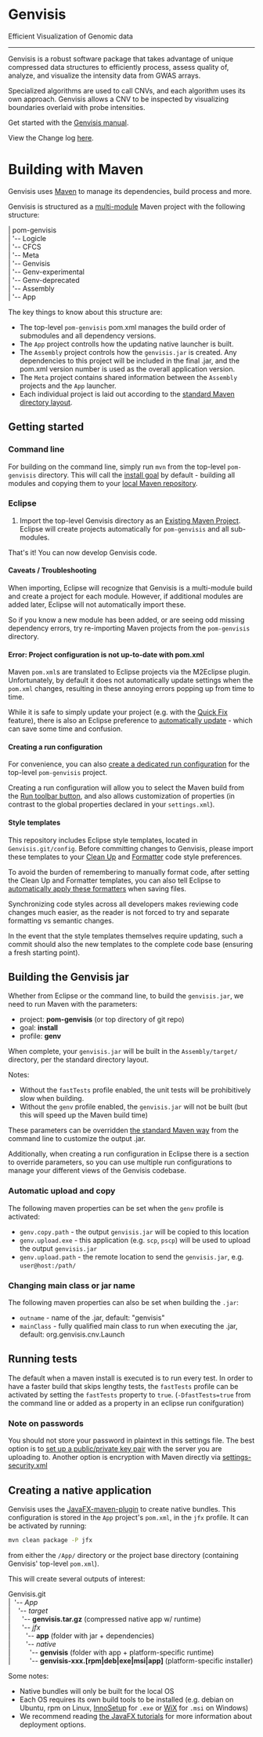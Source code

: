 Genvisis
====================
Efficient Visualization of Genomic data

----------------------
Genvisis is a robust software package that takes advantage of unique compressed data structures to efficiently process, assess quality of, analyze, and visualize the intensity data from GWAS arrays.

Specialized algorithms are used to call CNVs, and each algorithm uses its own approach. Genvisis allows a CNV to be inspected by visualizing boundaries overlaid with probe intensities.

Get started with the [Genvisis manual](https://github.com/PankratzLab/Genvisis/wiki/About-Genvisis).

View the Change log [here](https://github.com/npankrat/Genvisis/blob/master/CHANGELOG.md).
 

Building with Maven
=====================

Genvisis uses [Maven](https://maven.apache.org/) to manage its dependencies, build process and more.

Genvisis is structured as a [multi-module](https://maven.apache.org/guides/introduction/introduction-to-the-pom.html#Project_Aggregation) Maven project with the following structure:

| pom-genvisis  
| '-- Logicle  
| '-- CFCS  
| '-- Meta  
| '-- Genvisis  
| '-- Genv-experimental  
| '-- Genv-deprecated  
| '-- Assembly  
| '-- App  

The key things to know about this structure are:

* The top-level `pom-genvisis` pom.xml manages the build order of submodules and all dependency versions.
* The `App` project controlls how the updating native launcher is built.
* The `Assembly` project controls how the `genvisis.jar` is created. Any dependencies to this project will be included in the final .jar, and the pom.xml version number is used as the overall application version.
* The `Meta` project contains shared information between the `Assembly` projects and the `App` launcher.
* Each individual project is laid out according to the [standard Maven directory layout](https://maven.apache.org/guides/introduction/introduction-to-the-standard-directory-layout.html).

## Getting started

### Command line

For building on the command line, simply run `mvn` from the top-level `pom-genvisis` directory. This will call the [install goal](https://maven.apache.org/guides/introduction/introduction-to-the-lifecycle.html) by default - building all modules and copying them to your [local Maven repository](https://maven.apache.org/guides/introduction/introduction-to-repositories.html).

### Eclipse

1. Import the top-level Genvisis directory as an [Existing Maven Project](http://javapapers.com/java/import-maven-project-into-eclipse/). Eclipse will create projects automatically for `pom-genvisis` and all sub-modules.

That's it! You can now develop Genvisis code.

#### Caveats / Troubleshooting

When importing, Eclipse will recognize that Genvisis is a multi-module build and create a project for each module. However, if additional modules are added later, Eclipse will not automatically import these.

So if you know a new module has been added, or are seeing odd missing dependency errors, try re-importing Maven projects from the `pom-genvisis` directory.

#### Error: Project configuration is not up-to-date with pom.xml

Maven `pom.xml`s are translated to Eclipse projects via the M2Eclipse plugin. Unfortunately, by default it does not automatically update settings when the `pom.xml` changes, resulting in these annoying errors popping up from time to time.

While it is safe to simply update your project (e.g. with the [Quick Fix](http://help.eclipse.org/neon/index.jsp?topic=%2Forg.eclipse.jdt.doc.user%2Fconcepts%2Fconcept-quickfix-assist.htm) feature), there is also an Eclipse preference to [automatically update](http://www.eclipse.org/m2e/documentation/release-notes-16.html#new-experimental-auto-45-update-configuration-feature) - which can save some time and confusion.

#### Creating a run configuration

For convenience, you can also [create a dedicated run configuration](https://www.genuitec.com/products/myeclipse/learning-center/maven/launch-maven4myeclipse-maven-run-setup-tutorial/#2_Creating_a_CustomMavenLaunch_Configuration) for the top-level `pom-genvisis` project.

Creating a run configuration will allow you to select the Maven build from the [Run toolbar button](https://developers.google.com/eclipse/docs/running_and_debugging_2_0), and also allows customization of properties (in contrast to the global properties declared in your `settings.xml`).

#### Style templates

This repository includes Eclipse style templates, located in `Genvisis.git/config`. Before committing changes to Genvisis, please import these templates to your [Clean Up](https://help.eclipse.org/neon/index.jsp?topic=%2Forg.eclipse.jdt.doc.user%2Freference%2Fpreferences%2Fjava%2Fcodestyle%2Fref-preferences-cleanup.htm) and [Formatter](https://help.eclipse.org/neon/index.jsp?topic=%2Forg.eclipse.jdt.doc.user%2Freference%2Fpreferences%2Fjava%2Fcodestyle%2Fref-preferences-formatter.htm) code style preferences.

To avoid the burden of remembering to manually format code, after setting the Clean Up and Formatter templates, you can also tell Eclipse to [automatically apply these formatters](https://stackoverflow.com/a/15655278/1027800) when saving files.

Synchronizing code styles across all developers makes reviewing code changes much easier, as the reader is not forced to try and separate formatting vs semantic changes.

In the event that the style templates themselves require updating, such a commit should also the new templates to the complete code base (ensuring a fresh starting point).

## Building the Genvisis jar

Whether from Eclipse or the command line, to build the `genvisis.jar`, we need to run Maven with the parameters:

* project: **pom-genvisis** (or top directory of git repo)
* goal: **install**
* profile: **genv** 

When complete, your `genvisis.jar` will be built in the `Assembly/target/` directory, per the standard directory layout.

Notes:
- Without the `fastTests` profile enabled, the unit tests will be prohibitively slow when building.
- Without the `genv` profile enabled, the `genvisis.jar` will not be built (but this will speed up the Maven build time)

These parameters can be overridden [the standard Maven way](http://books.sonatype.com/mvnref-book/reference/running-sect-options.html) from the command line to customize the output .jar.

Additionally, when creating a run configuration in Eclipse there is a section to override parameters, so you can use multiple run configurations to manage your different views of the Genvisis codebase.

### Automatic upload and copy

The following maven properties can be set when the `genv` profile is activated:

* `genv.copy.path` - the output `genvisis.jar` will be copied to this location
* `genv.upload.exe` - this application (e.g. `scp`, `pscp`) will be used to upload the output `genvisis.jar`
* `genv.upload.path` - the remote location to send the `genvisis.jar`, e.g. `user@host:/path/`

### Changing main class or jar name

The following maven properties can also be set when building the `.jar`:

* `outname`  - name of the .jar, default: "genvisis"
* `mainClass` - fully qualified main class to run when executing the .jar, default: org.genvisis.cnv.Launch

## Running tests

The default when a maven install is executed is to run every test. In order to have a faster build that skips lengthy tests, the `fastTests` profile can be activated by setting the `fastTests` property to `true`. (`-DfastTests=true` from the command line or added as a property in an eclipse run conifguration)


### Note on passwords

You should not store your password in plaintext in this settings file. The best option is to [set up a public/private key pair](https://help.ubuntu.com/community/SSH/OpenSSH/Keys) with the server you are uploading to. Another option is encryption with Maven directly via [settings-security.xml](https://maven.apache.org/guides/mini/guide-encryption.html)

## Creating a native application

Genvisis uses the [JavaFX-maven-plugin](https://github.com/javafx-maven-plugin/javafx-maven-plugin) to create native bundles. This configuration is stored in the `App` project's `pom.xml`, in the `jfx` profile. It can be activated by running:

```bash
mvn clean package -P jfx
```

from either the `/App/` directory or the project base directory (containing Genvisis' top-level `pom.xml`).

This will create several outputs of interest:

Genvisis.git</br>
|&nbsp;&nbsp;'-- _App_</br>
|&nbsp;&nbsp;&nbsp;&nbsp;'-- _target_</br>
|&nbsp;&nbsp;&nbsp;&nbsp;&nbsp;&nbsp;'-- **genvisis.tar.gz** (compressed native app w/ runtime)</br>
|&nbsp;&nbsp;&nbsp;&nbsp;&nbsp;&nbsp;'-- _jfx_</br>
|&nbsp;&nbsp;&nbsp;&nbsp;&nbsp;&nbsp;&nbsp;&nbsp;'-- **app** (folder with jar + dependencies)</br>
|&nbsp;&nbsp;&nbsp;&nbsp;&nbsp;&nbsp;&nbsp;&nbsp;'-- _native_</br>
|&nbsp;&nbsp;&nbsp;&nbsp;&nbsp;&nbsp;&nbsp;&nbsp;&nbsp;&nbsp;'-- **genvisis** (folder with app + platform-specific runtime)</br>
|&nbsp;&nbsp;&nbsp;&nbsp;&nbsp;&nbsp;&nbsp;&nbsp;&nbsp;&nbsp;'-- **genvisis-xxx.[rpm|deb|exe|msi|app]** (platform-specific installer)</br>


Some notes:

* Native bundles will only be built for the local OS
* Each OS requires its own build tools to be installed (e.g. debian on Ubuntu, rpm on Linux, [InnoSetup](http://www.jrsoftware.org/isinfo.php) for `.exe` or [WiX](http://wixtoolset.org/) for `.msi` on Windows)
* We recommend reading [the JavaFX tutorials](http://docs.oracle.com/javafx/2/deployment/self-contained-packaging.htm) for more information about deployment options.

